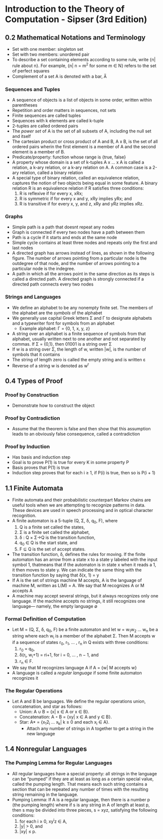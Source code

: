 # Introduction to the Theory of Computation - Sipser (3rd Edition)
## 0.2 Mathematical Notations and Terminology
* Set with one member: singleton set
* Set with two members: unordered pair
* To describe a set containing elements according to some rule, write {n| rule about n}. For example, {n| n = m<sup>2</sup> for some m ∈ N} refers to the set of perfect squares
* Complement of a set A is denoted with a bar, A̅
### Sequences and Tuples
* A sequence of objects is a list of objects in some order, written within parentheses
* Repetition and order matters in sequences, not sets
* Finite sequences are called tuples
* Sequences with k elements are called k-tuple
* 2-tuples are called ordered pairs
* The *power set* of A is the set of all subsets of A, including the null set and itself
* The cartesian product or cross product of A and B, A x B, is the set of all ordered pairs wherin the first element is a member of A and the second element is a member of B.
* Predicate/property: function whose range is {true, false}
* A property whose domain is a set of k-tuples A x ... x A is called a relation, a k-ary relation, or a k-ary relation on A. A common case is a 2-ary relation, called a binary relation
* A special type of binary relation, called an equivalence relation, captures the notion of two objects being equal in some feature. A binary relation R is an equivalence relation if R satisfies three conditions:
  1. R is reflexive if for every x, xRx;
  2. R is symmetric if for every x and y, xRy implies yRx; and
  3. R is transitive if for every x, y, and z, xRy and yRz implies xRz.
### Graphs
* Simple path is a path that doesnt repeat any nodes
* Graph is connected if every two nodes have a path between them
* Path is a cycle if it starts and ends at the same node
* Simple cycle contains at least three nodes and repeats only the first and last nodes
* A directed graph has arrows instead of lines, as shown in the following figure. The number of arrows pointing from a particular node is the outdegree of that node, and the number of arrows pointing to a particular node is the indegree.
* A path in which all the arrows point in the same direction as its steps is called a directed path. A directed graph is strongly connected if a directed path connects every two nodes
### Strings and Languages
* We define an alphabet to be any nonempty finite set. The members of the alphabet are the *symbols* of the alphabet
* We generally use capital Greek letters Σ and Γ to designate alphabets and a typewriter font for symbols from an alphabet
  * Example alphabet: Γ = {0, 1, x, y, z}
* A string over an alphabet is a finite sequence of symbols from that alphabet, usually written next to one another and not separated by commas. If Σ = {0,1}, then 01001 is a string over Σ
* If w is a string over Σ, the length of w, written |w|, is the number of symbols that it contains
* The string of length zero is called the empty string and is written ε
* Reverse of a string w is denoted as w<sup>r</sup>
## 0.4 Types of Proof
### Proof by Construction
* Demonstrate how to construct the object
### Proof by Contradiction
* Assume that the theorem is false and then show that this assumption leads to an obviously false consequence, called a contradiction
### Proof by Induction
* Has basis and induction step
* Goal is to prove P(1) is true for every K in some property P
* Basis proves that P(1) is true
* Induction step proves that for each i ≥ 1, if P(i) is true, then so is P(i + 1)
## 1.1 Finite Automata
* Finite automata and their probabilistic counterpart Markov chains are useful tools when we are attempting to recognize patterns in data. These devices are used in speech processing and in optical character recognition.
* A finite automaton is a 5-tuple (Q, Σ, δ, q<sub>0</sub>, F), where
   1. Q is a finite set called the states,
   2. Σ is a finite set called the alphabet,
   3. δ : Q × Σ→Q is the transition function,
   4. q<sub>0</sub> ∈ Q is the start state, and
   5. F ⊆ Q is the set of accept states.
* The transition function, δ, defines the rules for moving. If the finite automaton has an arrow from a state x to a state y labeled with the input symbol 1, thatmeans that if the automaton is in state x when it reads a 1, it then moves to state y. We can indicate the same thing with the transition function by saying that δ(x, 1) = y
* If A is the set of strings machine M accepts, A is the language of machine M, written as L(M) = A. We say that M recognizes A or M accepts A
* A machine may accept several strings, but it always recognizes only one language. If the machine accepts no strings, it still recognizes one language— namely, the empty language ∅
### Formal Definition of Computation
* Let M = (Q, Σ, δ, q<sub>0</sub>, F) be a finite automaton and let w = w<sub>1</sub>w<sub>2</sub> ... w<sub>n</sub> be a string where each w<sub>i</sub> is a member of the alphabet Σ. Then M accepts w if a sequence of states r<sub>0</sub>, r<sub>1</sub>, ... , r<sub>n</sub> in Q exists with three conditions:
  1. r<sub>0</sub> = q<sub>0</sub>,
  2. δ(r<sub>i</sub>, w<sub>i</sub>+1) = ri+1, for i = 0, ... , n − 1, and
  3. r<sub>n</sub> ∈ F.
* We say that M recognizes language A if A = {w| M accepts w}
* A language is called a *regular language* if some finite automaton recognizes it
### The Regular Operations
* Let A and B be languages. We define the regular operations union, concatenation, and star as follows:
  * Union: A ∪ B = {x| x ∈ A or x ∈ B}.
  * Concatenation: A ◦ B = {xy| x ∈ A and y ∈ B}.
  * Star: A* = {x<sub>1</sub>2<sub>i</sub> ... x<sub>k</sub>| k ≥ 0 and each x<sub>i</sub> ∈ A}. 
    * Attach any number of strings in A together to get a string in the new language
## 1.4 Nonregular Languages
### The Pumping Lemma for Regular Languages
* All regular languages have a special property: all strings in the language can be “pumped” if they are at least as long as a certain special value, called the pumping length. That means each such string contains a section that can be repeated any number of times with the resulting string remaining in the language.
* Pumping Lemma: If A is a regular language, then there is a number p (the pumping length) where if s is any string in A of length at least p, then s may be divided into three pieces, s = xyz, satisfying the following conditions:
  1. for each i ≥ 0, xy<sup>i</sup>z ∈ A,
  2. |y| > 0, and
  3. |xy| ≤ p.
